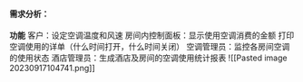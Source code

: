 
#### 需求分析：
**功能**
客户：设定空调温度和风速
房间内控制面板：显示使用空调消费的金额
打印空调使用的详单（什么时间打开，什么时间关闭）
空调管理员：监控各房间空调的使用状态
酒店管理员：生成酒店及房间的空调使用统计报表
![[Pasted image 20230917104741.png]]

